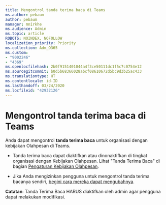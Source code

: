 ```yaml
---
title: Mengontrol tanda terima baca di Teams
ms.author: pebaum
author: pebaum
manager: mnirkhe
ms.audience: Admin
ms.topic: article
ROBOTS: NOINDEX, NOFOLLOW
localization_priority: Priority
ms.collection: Adm_O365
ms.custom:
- "9002246"
- "4369"
ms.openlocfilehash: 2b0f9151401044a4f3ce50111dc1f5c7c0754e12
ms.sourcegitcommit: b0d5b68366028abcf08610672d5bc9d3b25ac433
ms.translationtype: HT
ms.contentlocale: id-ID
ms.lasthandoff: 03/24/2020
ms.locfileid: "42932126"
---
```

# <a name="controlling-read-receipts-in-teams"></a>Mengontrol tanda terima baca di Teams

Anda dapat mengontrol **tanda terima baca** untuk organisasi dengan kebijakan Olahpesan di Teams.

- Tanda terima baca dapat diaktifkan atau dinonaktifkan di tingkat organisasi dengan Kebijakan Olahpesan. Lihat "Tanda Terima Baca" di bagian [Pengaturan Kebijakan Olahpesan](https://docs.microsoft.com/microsoftteams/messaging-policies-in-teams#messaging-policy-settings).

- Jika Anda mengizinkan pengguna untuk mengontrol tanda terima bacanya sendiri, [begini cara mereka dapat mengubahnya](https://docs.microsoft.com/microsoftteams/messaging-policies-in-teams#messaging-policy-settings). 

**Catatan**: Tanda Terima Baca HARUS diaktifkan oleh admin agar pengguna dapat melakukan modifikasi.
